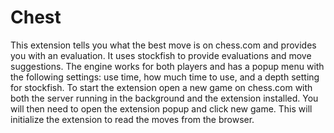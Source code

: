 # Chest 
This extension tells you what the best move is on chess.com and provides you with an evaluation. It uses stockfish to provide evaluations and move suggestions. 
The engine works for both players and has a popup menu with the following settings: use time, how much time to use, and a depth setting for stockfish. To start the extension open a new game on chess.com with both the server running in the background and the extension installed. You will then need to open the extension popup and click new game. This will initialize the extension to read the moves from the browser.
